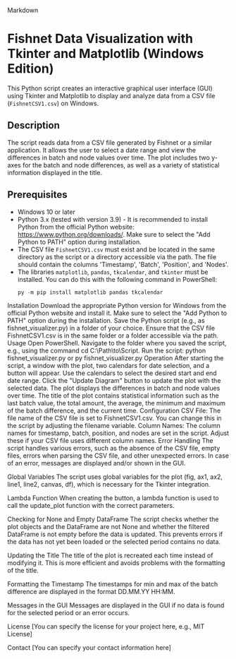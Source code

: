 Markdown

# Fishnet Data Visualization with Tkinter and Matplotlib (Windows Edition)

This Python script creates an interactive graphical user interface (GUI) using Tkinter and Matplotlib to display and analyze data from a CSV file (`FishnetCSV1.csv`) on Windows.

## Description

The script reads data from a CSV file generated by Fishnet or a similar application. It allows the user to select a date range and view the differences in batch and node values over time. The plot includes two y-axes for the batch and node differences, as well as a variety of statistical information displayed in the title.

## Prerequisites

- Windows 10 or later
- Python 3.x (tested with version 3.9) - It is recommended to install Python from the official Python website: <https://www.python.org/downloads/>. Make sure to select the "Add Python to PATH" option during installation.
- The CSV file `FishnetCSV1.csv` must exist and be located in the same directory as the script or a directory accessible via the path. The file should contain the columns 'Timestamp', 'Batch', 'Position', and 'Nodes'.
- The libraries `matplotlib`, `pandas`, `tkcalendar`, and `tkinter` must be installed. You can do this with the following command in PowerShell:
  ```powershell
  py -m pip install matplotlib pandas tkcalendar
Installation
Download the appropriate Python version for Windows from the official Python website and install it. Make sure to select the "Add Python to PATH" option during the installation.
Save the Python script (e.g., as fishnet_visualizer.py) in a folder of your choice.
Ensure that the CSV file FishnetCSV1.csv is in the same folder or a folder accessible via the path.
Usage
Open PowerShell.
Navigate to the folder where you saved the script, e.g., using the command cd C:\Path\to\Script.
Run the script: python fishnet_visualizer.py or py fishnet_visualizer.py
Operation
After starting the script, a window with the plot, two calendars for date selection, and a button will appear.
Use the calendars to select the desired start and end date range.
Click the "Update Diagram" button to update the plot with the selected data.
The plot displays the differences in batch and node values over time.
The title of the plot contains statistical information such as the last batch value, the total amount, the average, the minimum and maximum of the batch difference, and the current time.
Configuration
CSV File: The file name of the CSV file is set to FishnetCSV1.csv. You can change this in the script by adjusting the filename variable.
Column Names: The column names for timestamp, batch, position, and nodes are set in the script. Adjust these if your CSV file uses different column names.
Error Handling
The script handles various errors, such as the absence of the CSV file, empty files, errors when parsing the CSV file, and other unexpected errors. In case of an error, messages are displayed and/or shown in the GUI.

Global Variables
The script uses global variables for the plot (fig, ax1, ax2, line1, line2, canvas, df), which is necessary for the Tkinter integration.

Lambda Function
When creating the button, a lambda function is used to call the update_plot function with the correct parameters.

Checking for None and Empty DataFrame
The script checks whether the plot objects and the DataFrame are not None and whether the filtered DataFrame is not empty before the data is updated. This prevents errors if the data has not yet been loaded or the selected period contains no data.

Updating the Title
The title of the plot is recreated each time instead of modifying it. This is more efficient and avoids problems with the formatting of the title.

Formatting the Timestamp
The timestamps for min and max of the batch difference are displayed in the format DD.MM.YY HH:MM.

Messages in the GUI
Messages are displayed in the GUI if no data is found for the selected period or an error occurs.

License
[You can specify the license for your project here, e.g., MIT License]

Contact
[You can specify your contact information here]
